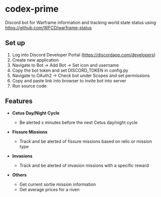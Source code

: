 # codex-prime
Discord bot for Warframe information and tracking world state status using https://github.com/WFCD/warframe-status

## Set up
1. Log into Discord Developer Portal (https://discordapp.com/developers)
2. Create new application
3. Navigate to Bot -> Add Bot -> Set icon and username
4. Copy the bot token and set DISCORD_TOKEN in config.py
5. Navigate to OAuth2 -> Check bot under Scopes and set permissions
6. Copy and paste link into browser to invite bot into server
7. Run source code


## Features
- **Cetus Day/Night Cycle**
  * Be alerted x minutes before the next Cetus day/night cycle

- **Fissure Missions**
  * Track and be alerted of fissure missions based on relic or mission type

- **Invasions**
  * Track and be alerted of invasion missions with a specific reward

- **Others**
  * Get current sortie mission information
  * Get average prices for a riven
